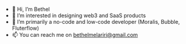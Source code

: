 - 👋 Hi, I’m Bethel
- 👀 I’m interested in designing web3 and SaaS products
- 🌱 I’m primarily a no-code and low-code developer (Moralis, Bubble, Fluterflow)
- 📫 You can reach me on bethelmelariri@gmail.com
